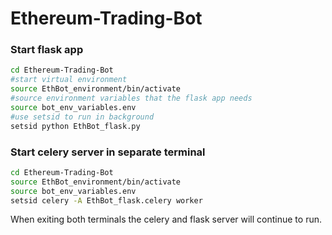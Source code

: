 # Ethereum-Trading-Bot

### Start flask app
```bash
cd Ethereum-Trading-Bot
#start virtual environment
source EthBot_environment/bin/activate
#source environment variables that the flask app needs
source bot_env_variables.env
#use setsid to run in background
setsid python EthBot_flask.py
```

### Start celery server in separate terminal
```bash
cd Ethereum-Trading-Bot
source EthBot_environment/bin/activate
source bot_env_variables.env
setsid celery -A EthBot_flask.celery worker
```
When exiting both terminals the celery and flask server will continue to run.

